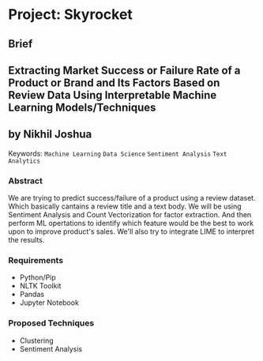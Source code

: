 # Project: Skyrocket

## Brief

## Extracting Market Success or Failure Rate of a Product or Brand and Its Factors Based on Review Data Using Interpretable Machine Learning Models/Techniques
## by Nikhil Joshua

Keywords: `Machine Learning` `Data Science` `Sentiment Analysis` `Text Analytics`

### Abstract
We are trying to predict success/failure of a product using a review dataset. Which basically cantains a review title and a text body. We will be using Sentiment Analysis and Count Vectorization for factor extraction. And then perform ML opertations to identify which feature would be the best to work upon to improve product's sales. We'll also try to integrate LIME to interpret the results.

### Requirements

- Python/Pip
- NLTK Toolkit
- Pandas
- Jupyter Notebook

### Proposed Techniques
- Clustering
- Sentiment Analysis
